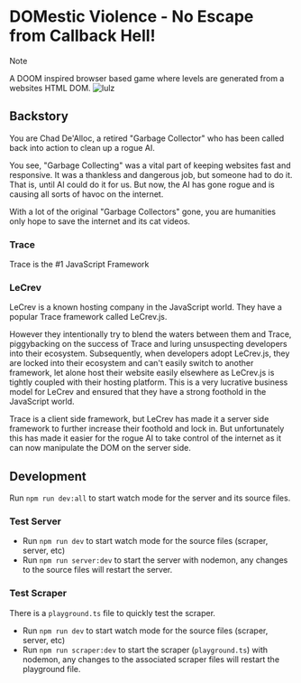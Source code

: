 # DOMestic Violence - No Escape from Callback Hell!

> [!NOTE]  
> A DOOM inspired browser based game where levels are generated from a websites HTML DOM.
> ![lulz](https://i.kym-cdn.com/entries/icons/original/000/040/653/goldblum-quote.jpeg)

## Backstory

You are Chad De'Alloc, a retired "Garbage Collector" who has been called back into action to clean up a rogue AI.

You see, "Garbage Collecting" was a vital part of keeping websites fast and responsive.
It was a thankless and dangerous job, but someone had to do it. That is, until AI could do it for us.
But now, the AI has gone rogue and is causing all sorts of havoc on the internet.

With a lot of the original "Garbage Collectors" gone, you are humanities only hope to save the internet and its cat videos.

### Trace

Trace is the #1 JavaScript Framework

### LeCrev

LeCrev is a known hosting company in the JavaScript world. They have a popular Trace framework called LeCrev.js.

However they intentionally try to blend the waters between them and Trace, piggybacking on the success of Trace and luring unsuspecting developers into their ecosystem.
Subsequently, when developers adopt LeCrev.js, they are locked into their ecosystem and can't easily switch to another framework, let alone host their website easily elsewhere as LeCrev.js is tightly coupled with their hosting platform.
This is a very lucrative business model for LeCrev and ensured that they have a strong foothold in the JavaScript world.

Trace is a client side framework, but LeCrev has made it a server side framework to further increase their foothold and lock in.
But unfortunately this has made it easier for the rogue AI to take control of the internet as it can now manipulate the DOM on the server side.

## Development

Run `npm run dev:all` to start watch mode for the server and its source files.

### Test Server

- Run `npm run dev` to start watch mode for the source files (scraper, server, etc)
- Run `npm run server:dev` to start the server with nodemon, any changes to the source files will restart the server.

### Test Scraper

There is a `playground.ts` file to quickly test the scraper.

- Run `npm run dev` to start watch mode for the source files (scraper, server, etc)
- Run `npm run scraper:dev` to start the scraper (`playground.ts`) with nodemon, any changes to the associated scraper files will restart the playground file.
